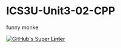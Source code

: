 # ICS3U-Unit3-02-CPP
funny monke

[![GitHub's Super Linter](https://github.com/Aidan-Lalonde-Novales/ICS3U-Unit3-02-CPP/workflows/GitHub's%20Super%20Linter/badge.svg)](https://github.com/Aidan-Lalonde-Novales/ICS3U-Unit3-02-CPP/actions)